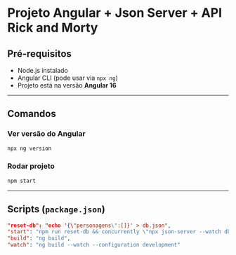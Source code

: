 # Projeto Angular + Json Server + API Rick and Morty

## Pré-requisitos
- Node.js instalado
- Angular CLI (pode usar via `npx ng`) 
- Projeto está na versão **Angular 16**

---

## Comandos

### Ver versão do Angular
```bash
npx ng version
```

### Rodar projeto
```bash
npm start
```

---

## Scripts (`package.json`)

```json
"reset-db": "echo '{\"personagens\":[]}' > db.json",
"start": "npm run reset-db && concurrently \"npx json-server --watch db.json --port 3000\" \"npx ng serve\"",
"build": "ng build",
"watch": "ng build --watch --configuration development"
```